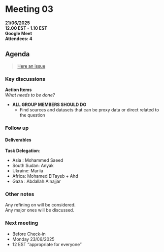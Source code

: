 # **Meeting 03**

**21/06/2025  
12.00 EST - 1.10 EST  
Google Meet  
Attendees: 4**

## Agenda

> [Here an issue](https://github.com/orgs/MIT-Emerging-Talent/projects/194?pane=issue&itemId=116046257&issue=MIT-Emerging-Talent%7CET6-CDSP-group-08-repo%7C44)

### Key discussions

**Action Items**  
  _What needs to be done?_

+ **ALL GROUP MEMBERS SHOULD DO**
  + Find sources and datasets that can be proxy data or direct
 related to the question

### Follow up

#### Deliverables

**Task Delegation**:

+ Asia : Mohammed Saeed
+ South Sudan: Anyak
+ Ukraine: Mariia
+ Africa: Mohamed ElTayeb + Ahd
+ Gaza : Abdallah Alnajjar

### Other notes

Any refining on will be considered.  
Any major ones will be discussed.  

### Next meeting

+ Before Check-in
+ Monday 23/06/2025
+ 12 EST “appropriate for everyone”  
